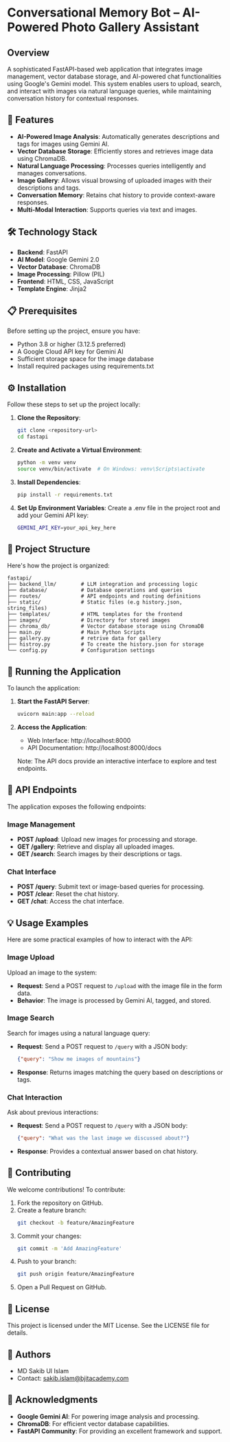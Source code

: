 # Conversational Memory Bot – AI-Powered Photo Gallery Assistant

## Overview
A sophisticated FastAPI-based web application that integrates image management, vector database storage, and AI-powered chat functionalities using Google's Gemini model. This system enables users to upload, search, and interact with images via natural language queries, while maintaining conversation history for contextual responses.

## 🚀 Features
- **AI-Powered Image Analysis**: Automatically generates descriptions and tags for images using Gemini AI.
- **Vector Database Storage**: Efficiently stores and retrieves image data using ChromaDB.
- **Natural Language Processing**: Processes queries intelligently and manages conversations.
- **Image Gallery**: Allows visual browsing of uploaded images with their descriptions and tags.
- **Conversation Memory**: Retains chat history to provide context-aware responses.
- **Multi-Modal Interaction**: Supports queries via text and images.

## 🛠 Technology Stack
- **Backend**: FastAPI
- **AI Model**: Google Gemini 2.0
- **Vector Database**: ChromaDB
- **Image Processing**: Pillow (PIL)
- **Frontend**: HTML, CSS, JavaScript
- **Template Engine**: Jinja2

## 📋 Prerequisites
Before setting up the project, ensure you have:
- Python 3.8 or higher (3.12.5 preferred)
- A Google Cloud API key for Gemini AI
- Sufficient storage space for the image database
- Install required packages using requirements.txt

## ⚙️ Installation
Follow these steps to set up the project locally:

1. **Clone the Repository**:
   ```bash
   git clone <repository-url>
   cd fastapi
   ```

2. **Create and Activate a Virtual Environment**:
   ```bash
   python -m venv venv
   source venv/bin/activate  # On Windows: venv\Scripts\activate
   ```

3. **Install Dependencies**:
   ```bash
   pip install -r requirements.txt
   ```

4. **Set Up Environment Variables**: Create a .env file in the project root and add your Gemini API key:
   ```bash
   GEMINI_API_KEY=your_api_key_here
   ```

## 📁 Project Structure
Here's how the project is organized:

```
fastapi/
├── backend_llm/        # LLM integration and processing logic
├── database/           # Database operations and queries
├── routes/             # API endpoints and routing definitions
├── static/             # Static files (e.g history.json, string_files)
├── templates/          # HTML templates for the frontend
├── images/             # Directory for stored images
├── chroma_db/          # Vector database storage using ChromaDB
├── main.py             # Main Python Scripts
├── gallery.py          # retrive data for gallery
├── histroy.py          # To create the history.json for storage
└── config.py           # Configuration settings

```

## 🚀 Running the Application
To launch the application:

1. **Start the FastAPI Server**:
   ```bash
   uvicorn main:app --reload
   ```

2. **Access the Application**:
   - Web Interface: http://localhost:8000
   - API Documentation: http://localhost:8000/docs

   Note: The API docs provide an interactive interface to explore and test endpoints.

## 🔧 API Endpoints
The application exposes the following endpoints:

### Image Management
- **POST /upload**: Upload new images for processing and storage.
- **GET /gallery**: Retrieve and display all uploaded images.
- **GET /search**: Search images by their descriptions or tags.

### Chat Interface
- **POST /query**: Submit text or image-based queries for processing.
- **POST /clear**: Reset the chat history.
- **GET /chat**: Access the chat interface.

## 💡 Usage Examples
Here are some practical examples of how to interact with the API:

### Image Upload
Upload an image to the system:
- **Request**: Send a POST request to `/upload` with the image file in the form data.
- **Behavior**: The image is processed by Gemini AI, tagged, and stored.

### Image Search
Search for images using a natural language query:
- **Request**: Send a POST request to `/query` with a JSON body:
  ```json
  {"query": "Show me images of mountains"}
  ```
- **Response**: Returns images matching the query based on descriptions or tags.

### Chat Interaction
Ask about previous interactions:
- **Request**: Send a POST request to `/query` with a JSON body:
  ```json
  {"query": "What was the last image we discussed about?"}
  ```
- **Response**: Provides a contextual answer based on chat history.

## 🤝 Contributing
We welcome contributions! To contribute:

1. Fork the repository on GitHub.
2. Create a feature branch:
   ```bash
   git checkout -b feature/AmazingFeature
   ```
3. Commit your changes:
   ```bash
   git commit -m 'Add AmazingFeature'
   ```
4. Push to your branch:
   ```bash
   git push origin feature/AmazingFeature
   ```
5. Open a Pull Request on GitHub.

## 📝 License
This project is licensed under the MIT License. See the LICENSE file for details.

## 👥 Authors
- MD Sakib Ul Islam
- Contact: sakib.islam@bjitacademy.com



## 🙏 Acknowledgments
- **Google Gemini AI**: For powering image analysis and processing.
- **ChromaDB**: For efficient vector database capabilities.
- **FastAPI Community**: For providing an excellent framework and support.
